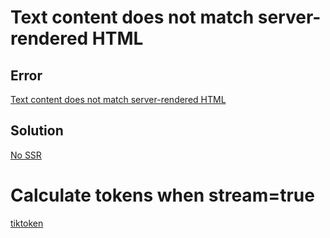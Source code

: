 # Text content does not match server-rendered HTML

## Error
[Text content does not match server-rendered HTML](https://nextjs.org/docs/messages/react-hydration-error)

## Solution
[No SSR](https://mui.com/base-ui/react-no-ssr/)


# Calculate tokens when stream=true
[tiktoken](https://www.npmjs.com/package/tiktoken)